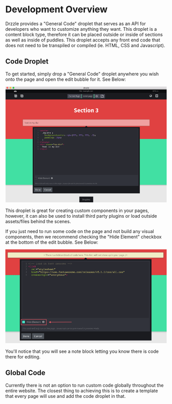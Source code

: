# Development Overview

Drzzle provides a "General Code" droplet that serves as an API for developers who want to customize anything they want. This droplet is a content block type, therefore it can be placed outside or inside of sections as well as inside of puddles. This droplet accepts any front end code that does not need to be transpiled or compiled (ie. HTML, CSS and Javascript).

## Code Droplet

To get started, simply drop a "General Code" droplet anywhere you wish onto the page and open the edit bubble for it. See Below:

![code droplet editing](./code-overview.png)

This droplet is great for creating custom components in your pages, however, it can also be used to install third party plugins or load outside assets/files behind the scenes.

If you just need to run some code on the page and not build any visual components, then we recommend checking the "Hide Element" checkbox at the bottom of the edit bubble. See Below:

![hidden code](./code-hidden.png)

You'll notice that you will see a note block letting you know there is code there for editing.

## Global Code

Currently there is not an option to run custom code globally throughout the entire website. The closest thing to achieving this is to create a template that every page will use and add the code droplet in that.
